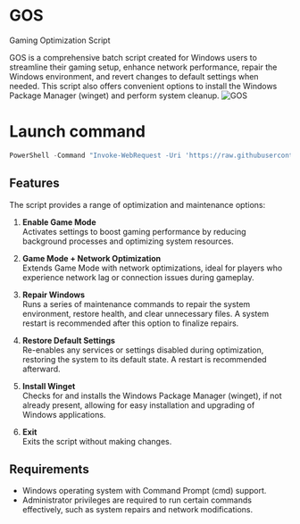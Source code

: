 # GOS
Gaming Optimization Script

GOS is a comprehensive batch script created for Windows users to streamline their gaming setup, enhance network performance, repair the Windows environment, and revert changes to default settings when needed. This script also offers convenient options to install the Windows Package Manager (winget) and perform system cleanup.
![GOS](https://github.com/user-attachments/assets/41bce2c9-08f8-420d-95ae-63a1702abfa8)

# Launch command
```ps1
PowerShell -Command "Invoke-WebRequest -Uri 'https://raw.githubusercontent.com/ltx0101/GOS/refs/heads/main/GOS.bat' -OutFile 'GOS.bat'; Start-Process -FilePath 'GOS.bat'"
```

## Features

The script provides a range of optimization and maintenance options:

1. **Enable Game Mode**  
   Activates settings to boost gaming performance by reducing background processes and optimizing system resources.

2. **Game Mode + Network Optimization**  
   Extends Game Mode with network optimizations, ideal for players who experience network lag or connection issues during gameplay.

3. **Repair Windows**  
   Runs a series of maintenance commands to repair the system environment, restore health, and clear unnecessary files. A system restart is recommended after this option to finalize repairs.

4. **Restore Default Settings**  
   Re-enables any services or settings disabled during optimization, restoring the system to its default state. A restart is recommended afterward.

5. **Install Winget**  
   Checks for and installs the Windows Package Manager (winget), if not already present, allowing for easy installation and upgrading of Windows applications.

6. **Exit**  
   Exits the script without making changes.

## Requirements

- Windows operating system with Command Prompt (cmd) support.
- Administrator privileges are required to run certain commands effectively, such as system repairs and network modifications.
